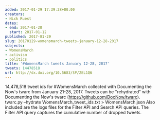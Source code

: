 ```yaml
---
added: 2017-01-29 17:39:38+00:00
creators:
- Nick Ruest
dates:
- end: 2017-01-28
  start: 2017-01-12
published: 2017-01-29
slug: 20170129-womensmarch-tweets-january-12-28-2017
subjects:
- WomensMarch
- activism
- politics
title: '#WomensMarch tweets January 12-28, 2017'
tweets: 14478518
url: http://dx.doi.org/10.5683/SP/ZEL1Q6
---
```


14,478,518 tweet ids for #WomensMarch collected with Documenting the Now's twarc from January 21-28, 2017. Tweets can be "rehydrated" with Documenting the Now's twarc (https://github.com/DocNow/twarc). twarc.py –hydrate WomensMarch_tweet_ids.txt > WomensMarch.json Also included are the logs files for the Filter API and Search API queries. The Filter API query captures the cumulative number of dropped tweets.
